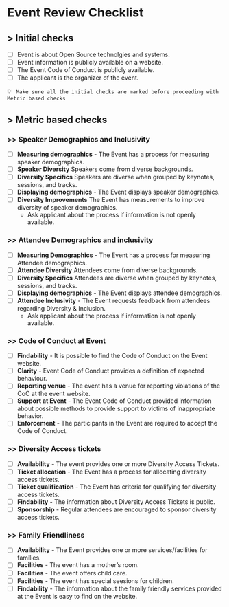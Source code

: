 # Event Review Checklist


## > Initial checks

- [ ] Event is about Open Source technolgies and systems.
- [ ] Event information is publicly available on a website.
- [ ] The Event Code of Conduct is publicly available.
- [ ] The applicant is the organizer of the event.

💡 ``` Make sure all the initial checks are marked before proceeding with Metric based checks```

## > Metric based checks

### >> Speaker Demographics and Inclusivity
- [ ] **Measuring demographics** - The Event has a process for measuring speaker demographics.
- [ ] **Speaker Diversity** Speakers come from diverse backgrounds.
- [ ] **Diversity Specifics** Speakers are diverse when grouped by keynotes, sessions, and tracks.
- [ ] **Displaying demographics** - The Event displays speaker demographics.
- [ ] **Diversity Improvements** The Event has measurements to improve diversity of speaker demographics.
  - Ask applicant about the process if information is not openly available.

### >> Attendee Demographics and inclusivity
- [ ] **Measuring Demographics** - The Event has a process for measuring Attendee demographics.
- [ ] **Attendee Diversity** Attendees come from diverse backgrounds.
- [ ] **Diversity Specifics** Attendees are diverse when grouped by keynotes, sessions, and tracks.
- [ ] **Displaying demographics** - The Event displays attendee demographics.
- [ ] **Attendee Inclusivity** - The Event requests feedback from attendees regarding Diversity & Inclusion.
  - Ask applicant about the process if information is not openly available.

### >> Code of Conduct at Event
- [ ] **Findability** - It is possible to find the Code of Conduct on the Event website.
- [ ] **Clarity** - Event Code of Conduct provides a definition of expected behaviour.
- [ ] **Reporting venue** - The event has a venue for reporting violations of the CoC at the event website.
- [ ] **Support at Event** - The Event Code of Conduct provided information about possible methods to provide support to victims of inappropriate behavior.
- [ ] **Enforcement** - The participants in the Event are required to accept the Code of Conduct.
    <!--For example: Emails or Phone numbers that can be contacted during the Event-->

### >> Diversity Access tickets
- [ ] **Availability** - The event provides one or more Diversity Access Tickets.
- [ ] **Ticket allocation** - The Event has a process for allocating diversity access tickets.
- [ ] **Ticket qualification** - The Event has criteria for qualifying for diversity access tickets.
- [ ] **Findability** - The information about Diversity Access Tickets is public.
- [ ] **Sponsorship** - Regular attendees are encouraged to sponsor diversity access tickets.

### >> Family Friendliness
- [ ] **Availability** - The Event provides one or more services/facilities for families.
- [ ] **Facilities** - The event has a mother’s room.
- [ ] **Facilities** - The event offers child care.
- [ ] **Facilities** - The event has special seesions for children.
- [ ] **Findability** - The information about the family friendly services provided at the Event is easy to find on the website.
